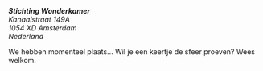 <address><b>Stichting Wonderkamer</b>
<br>Kanaalstraat 149A<br>
1054 XD Amsterdam<br>
Nederland<br>
</address>

We hebben momenteel plaats... Wil je een keertje de sfeer proeven? Wees welkom.
